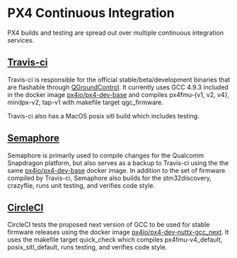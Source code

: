 # PX4 Continuous Integration

PX4 builds and testing are spread out over multiple continuous integration services. 

## [Travis-ci](https://travis-ci.org/PX4/Firmware)

Travis-ci is responsible for the official stable/beta/development binaries that are flashable through [QGroundControl](http://qgroundcontrol.com/). It currently uses GCC 4.9.3 included in the docker image [px4io/px4-dev-base](https://hub.docker.com/r/px4io/px4-dev-base/) and compiles px4fmu-{v1, v2, v4}, mindpx-v2, tap-v1 with makefile target qgc_firmware.

Travis-ci also has a MacOS posix sitl build which includes testing.

## [Semaphore](https://semaphoreci.com/px4/firmware)

Semaphore is primarily used to compile changes for the Qualcomm Snapdragon platform, but also serves as a backup to Travis-ci using the the same [px4io/px4-dev-base](https://hub.docker.com/r/px4io/px4-dev-base/) docker image. In addition to the set of firmware compiled by Travis-ci, Semaphore also builds for the stm32discovery, crazyflie, runs unit testing, and verifies code style.

## [CircleCI](https://circleci.com/gh/PX4/Firmware)

CircleCI tests the proposed next version of GCC to be used for stable firmware releases using the docker image [px4io/px4-dev-nuttx-gcc_next](https://hub.docker.com/r/px4io/px4-dev-nuttx-gcc_next/). It uses the makefile target quick_check which compiles px4fmu-v4_default, posix_sitl_default, runs testing, and verifies code style.

